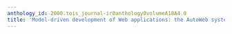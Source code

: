 ```yaml
---
anthology_id: 2000.tois_journal-ir0anthology0volumeA18A4.0
title: 'Model-driven development of Web applications: the AutoWeb system'
---
```

